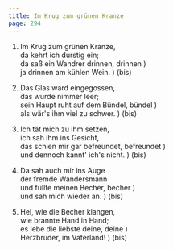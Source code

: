 ```yaml
---
title: Im Krug zum grünen Kranze
page: 294
---  
```



1.  Im Krug zum grünen Kranze,  
da kehrt ich durstig ein;  
da saß ein Wandrer drinnen, drinnen )  
ja drinnen am kühlen Wein. ) (bis)  


2. Das Glas ward eingegossen,  
das wurde nimmer leer;  
sein Haupt ruht auf dem Bündel, bündel )  
als wär's ihm viel zu schwer. ) (bis)  


3. Ich tät mich zu ihm setzen,  
ich sah ihm ins Gesicht,  
das schien mir gar befreundet, befreundet )  
und dennoch kannt' ich's nicht. ) (bis)  


4. Da sah auch mir ins Auge  
der fremde Wandersmann  
und füllte meinen Becher, becher )  
und sah mich wieder an. ) (bis)  


5. Hei, wie die Becher klangen,  
wie brannte Hand in Hand;  
es lebe die liebste deine, deine )  
Herzbruder, im Vaterland! ) (bis)  